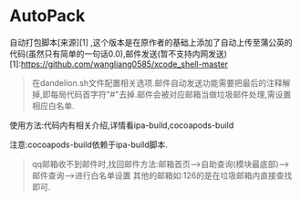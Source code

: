 # AutoPack
自动打包脚本[来源][1] ,这个版本是在原作者的基础上添加了自动上传至蒲公英的代码(虽然只有简单的一句话0.0),邮件发送(暂不支持内网发送)
[1]:https://github.com/wangliang0585/xcode_shell-master

>在dandelion.sh文件配置相关选项.邮件自动发送功能需要把最后的注释解掉,即每局代码首字符"#"去掉.邮件会被对应邮箱当做垃圾邮件处理,需设置相应白名单.

使用方法:代码内有相关介绍,详情看ipa-build,cocoapods-build

注意:cocoapods-build依赖于ipa-build脚本.

>qq邮箱收不到邮件时,找回邮件方法:邮箱首页-->自助查询(模块最底部)-->邮件查询-->进行白名单设置
其他的邮箱如:126的是在垃圾邮箱内直接查找即可.